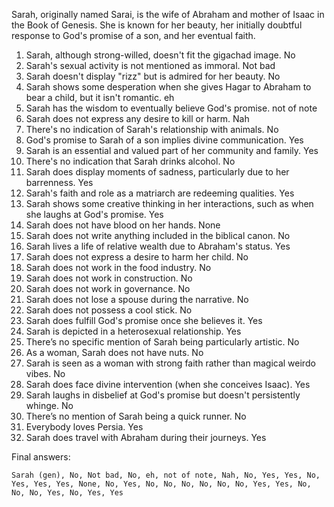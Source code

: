 Sarah, originally named Sarai, is the wife of Abraham and mother of Isaac in the Book of Genesis. She is known for her beauty, her initially doubtful response to God's promise of a son, and her eventual faith.

1. Sarah, although strong-willed, doesn't fit the gigachad image. No
2. Sarah's sexual activity is not mentioned as immoral. Not bad
3. Sarah doesn't display "rizz" but is admired for her beauty. No
4. Sarah shows some desperation when she gives Hagar to Abraham to bear a child, but it isn't romantic. eh
5. Sarah has the wisdom to eventually believe God's promise. not of note
6. Sarah does not express any desire to kill or harm. Nah
7. There's no indication of Sarah's relationship with animals. No
8. God's promise to Sarah of a son implies divine communication. Yes
9. Sarah is an essential and valued part of her community and family. Yes
10. There's no indication that Sarah drinks alcohol. No
11. Sarah does display moments of sadness, particularly due to her barrenness. Yes
12. Sarah's faith and role as a matriarch are redeeming qualities. Yes
13. Sarah shows some creative thinking in her interactions, such as when she laughs at God's promise. Yes
14. Sarah does not have blood on her hands. None
15. Sarah does not write anything included in the biblical canon. No
16. Sarah lives a life of relative wealth due to Abraham's status. Yes
17. Sarah does not express a desire to harm her child. No
18. Sarah does not work in the food industry. No
19. Sarah does not work in construction. No
20. Sarah does not work in governance. No
21. Sarah does not lose a spouse during the narrative. No
22. Sarah does not possess a cool stick. No
23. Sarah does fulfill God's promise once she believes it. Yes
24. Sarah is depicted in a heterosexual relationship. Yes
25. There’s no specific mention of Sarah being particularly artistic. No
26. As a woman, Sarah does not have nuts. No
27. Sarah is seen as a woman with strong faith rather than magical weirdo vibes. No
28. Sarah does face divine intervention (when she conceives Isaac). Yes
29. Sarah laughs in disbelief at God's promise but doesn't persistently whinge. No
30. There’s no mention of Sarah being a quick runner. No
31. Everybody loves Persia. Yes
32. Sarah does travel with Abraham during their journeys. Yes

Final answers:

```Sarah (gen), No, Not bad, No, eh, not of note, Nah, No, Yes, Yes, No, Yes, Yes, Yes, None, No, Yes, No, No, No, No, No, No, Yes, Yes, No, No, No, Yes, No, Yes, Yes```